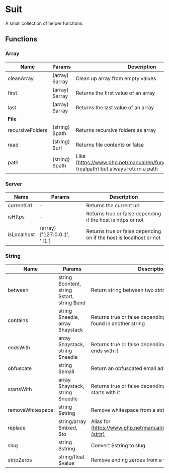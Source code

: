 # Suit

A small collection of helper functions.

## Functions

### Array

| Name       | Params         | Description |
| ---------- | -------------- | ----------- |
| cleanArray | (array) $array | Clean up array from empty values |
| first      | (array) $array | Returns the first value of an array |
| last       | (array) $array | Returns the last value of an array |
| **File** | | |
| recursiveFolders | (string) $path | Returns recursive folders as array |
| read             | (string) $url  | Returns file contents or false
| path             | (string) $path | Like [https://www.php.net/manual/en/function.realpath.php](realpath) but always return a path

### Server

| Name             | Params         | Description |
| ---------------- | -------------- | ----------- |
| currentUrl       | -              | Returns the current url |
| isHttps          | -              | Returns true or false depending if the host is https or not |
| isLocalhost      | (array) ['127.0.0.1', '::1'] | Returns true or false depending on if the host is localhost or not |

### String

| Name             | Params          | Description |
| ---------------- | --------------- | ----------- |
| between          | string $content, string $start, string $end | Return string between two strings |
| contains         | string $needle, array $haystack | Returns true or false depending on if the string is found in another string |
| endsWith         | array $haystack, string $needle | Returns true or false depending on if the string ends with it |
| obfuscate        | string $email | Return an obfuscated email address |
| startsWith       | array $haystack, string $needle | Returns true or false depending on if the string starts with it |
| removeWhitespace | string $string | Remove whitespace from a string |
| replace          | string/array $mixed, $to | Alias for [https://www.php.net/manual/en/function.strtr.php](strtr) |
| slug             | string $string | Convert $string to slug |
| stripZeros        | string/float $value | Remove ending zeroes from a value |